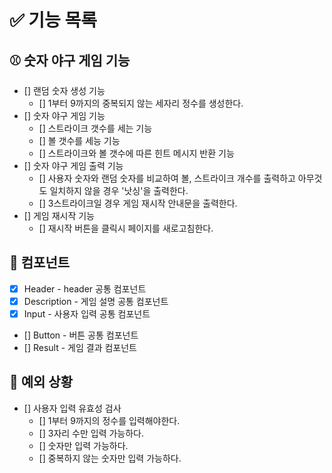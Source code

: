 # ✅ 기능 목록

## ⚾️ 숫자 야구 게임 기능

- [] 랜덤 숫자 생성 기능
  - [] 1부터 9까지의 중복되지 않는 세자리 정수를 생성한다.
- [] 숫자 야구 게임 기능
  - [] 스트라이크 갯수를 세는 기능
  - [] 볼 갯수를 세능 기능
  - [] 스트라이크와 볼 갯수에 따른 힌트 메시지 반환 기능
- [] 숫자 야구 게임 출력 기능
  - [] 사용자 숫자와 랜덤 숫자를 비교하여 볼, 스트라이크 개수를 출력하고 아무것도 일치하지 않을 경우 '낫싱'을 출력한다.
  - [] 3스트라이크일 경우 게임 재시작 안내문을 출력한다.
- [] 게임 재시작 기능
  - [] 재시작 버튼을 클릭시 페이지를 새로고침한다.

## 📁 컴포넌트

- [x] Header - header 공통 컴포넌트
- [x] Description - 게임 설명 공통 컴포넌트
- [x] Input - 사용자 입력 공통 컴포넌트
- [] Button - 버튼 공통 컴포넌트
- [] Result - 게임 결과 컴포넌트

## 🎯 예외 상황

- [] 사용자 입력 유효성 검사
  - [] 1부터 9까지의 정수를 입력해야한다.
  - [] 3자리 수만 입력 가능하다.
  - [] 숫자만 입력 가능하다.
  - [] 중복하지 않는 숫자만 입력 가능하다.
